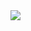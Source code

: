 <img align='right' src="https://github-readme-stats.vercel.app/api?username=wx10173734&show_icons=true&bg_color=135,f5f7fa,c3cfe2&title_color=fff&text_color=fff&icon_color=fff">
